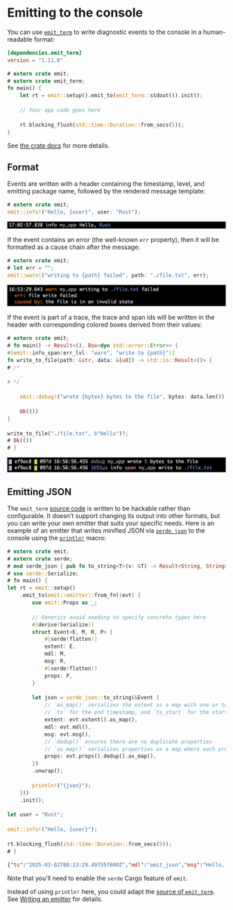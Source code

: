 # Emitting to the console

You can use [`emit_term`](https://docs.rs/emit_term/1.11.0/emit_term/index.html) to write diagnostic events to the console in a human-readable format:

```toml
[dependencies.emit_term]
version = "1.11.0"
```

```rust
# extern crate emit;
# extern crate emit_term;
fn main() {
    let rt = emit::setup().emit_to(emit_term::stdout()).init();

    // Your app code goes here

    rt.blocking_flush(std::time::Duration::from_secs(5));
}
```

See [the crate docs](https://docs.rs/emit_term/1.11.0/emit_term/index.html) for more details.

## Format

Events are written with a header containing the timestamp, level, and emitting package name, followed by the rendered message template:

```rust
# extern crate emit;
emit::info!("Hello, {user}", user: "Rust");
```

![`emit_term` output for the above program](../asset/term-log.png)

If the event contains an error (the well-known `err` property), then it will be formatted as a cause chain after the message:

```rust
# extern crate emit;
# let err = "";
emit::warn!("writing to {path} failed", path: "./file.txt", err);
```

![`emit_term` output for the above program](../asset/term-err.png)

If the event is part of a trace, the trace and span ids will be written in the header with corresponding colored boxes derived from their values:

```rust
# extern crate emit;
# fn main() -> Result<(), Box<dyn std::error::Error>> {
#[emit::info_span(err_lvl: "warn", "write to {path}")]
fn write_to_file(path: &str, data: &[u8]) -> std::io::Result<()> {
# /*
    ..
# */

    emit::debug!("wrote {bytes} bytes to the file", bytes: data.len());

    Ok(())
}

write_to_file("./file.txt", b"Hello")?;
# Ok(())
# }
```

![`emit_term` output for the above program](../asset/term-span.png)

## Emitting JSON

The `emit_term` [source code](https://github.com/emit-rs/emit/blob/main/emitter/term/src/lib.rs) is written to be hackable rather than configurable. It doesn't support changing its output into other formats, but you can write your own emitter that suits your specific needs. Here is an example of an emitter that writes minified JSON via [`serde_json`](docs.rs/serde_json) to the console using the [`println!`](https://doc.rust-lang.org/std/macro.println.html) macro:

```rust
# extern crate emit;
# extern crate serde;
# mod serde_json { pub fn to_string<T>(v: &T) -> Result<String, String> { Ok("".into()) } }
# use serde::Serialize;
# fn main() {
let rt = emit::setup()
    .emit_to(emit::emitter::from_fn(|evt| {
        use emit::Props as _;

        // Generics avoid needing to specify concrete types here
        #[derive(Serialize)]
        struct Event<E, M, R, P> {
            #[serde(flatten)]
            extent: E,
            mdl: M,
            msg: R,
            #[serde(flatten)]
            props: P,
        }

        let json = serde_json::to_string(&Event {
            // `as_map()` serializes the extent as a map with one or two keys:
            // `ts` for the end timestamp, and `ts_start` for the start, if there is one
            extent: evt.extent().as_map(),
            mdl: evt.mdl(),
            msg: evt.msg(),
            // `dedup()` ensures there are no duplicate properties
            // `as_map()` serializes properties as a map where each property is a key-value pair
            props: evt.props().dedup().as_map(),
        })
        .unwrap();

        println!("{json}");
    }))
    .init();

let user = "Rust";

emit::info!("Hello, {user}");

rt.blocking_flush(std::time::Duration::from_secs(5));
# }
```

```json
{"ts":"2025-03-02T08:13:29.497557000Z","mdl":"emit_json","msg":"Hello, Rust","lvl":"info","user":"Rust"}
```

Note that you'll need to enable the `serde` Cargo feature of `emit`.

Instead of using `println!` here, you could adapt the [source of `emit_term`](https://github.com/emit-rs/emit/blob/main/emitter/term/src/lib.rs). See [Writing an emitter](../for-developers/writing-an-emitter.md) for details.
